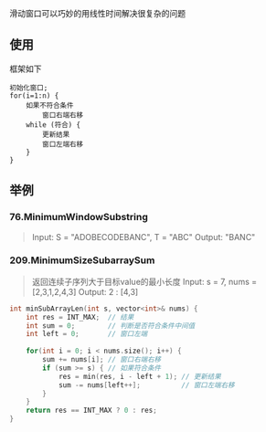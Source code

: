 滑动窗口可以巧妙的用线性时间解决很复杂的问题

## 使用
框架如下
```
初始化窗口;
for(i=1:n) {
    如果不符合条件
        窗口右端右移
    while (符合) {
        更新结果
        窗口左端右移
    }
}
```
## 举例

### 76.MinimumWindowSubstring
> Input: S = "ADOBECODEBANC", T = "ABC"
> Output: "BANC"



### 209.MinimumSizeSubarraySum
> 返回连续子序列大于目标value的最小长度
> Input: s = 7, nums = [2,3,1,2,4,3]
> Output: 2 : [4,3]

``` C++
int minSubArrayLen(int s, vector<int>& nums) {
    int res = INT_MAX;  // 结果
    int sum = 0;        // 判断是否符合条件中间值
    int left = 0;       // 窗口左端
    
    for(int i = 0; i < nums.size(); i++) {
        sum += nums[i]; // 窗口右端右移
        if (sum >= s) { // 如果符合条件
            res = min(res, i - left + 1); // 更新结果
            sum -= nums[left++];          // 窗口左端右移
        }
    }
    return res == INT_MAX ? 0 : res;
}
```